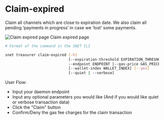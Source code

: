 # Claim-expired

Claim all channels which are close to expiration date. We also claim all pending ‘payments in progress’ in case we ‘lost’ some payments.

![Claim expired page](/assets/images/products/AIMarketplace/TUI/ClaimExpiredPaymentsPage.webp) Claim expired page

```bash
# Format of the command in the SNET CLI

snet treasurer claim-expired [-h]
                             [--expiration-threshold EXPIRATION_THRESHOLD]
                             --endpoint ENDPOINT [--gas-price GAS_PRICE]
                             [--wallet-index WALLET_INDEX] [--yes]
                             [--quiet | --verbose]
```

User Flow:

* Input your daemon endpoint
* Input any optional parameters you would like (And if you would like quiet or verbose transaction data)
* Click the "Claim" button
* Confirm/Deny the gas fee charges for the claim transaction
